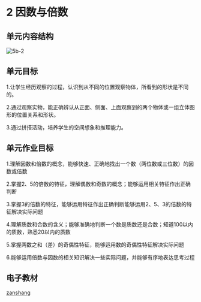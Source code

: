 # 2 因数与倍数

## 单元内容结构

![5b-2](https://r2.edui123.com/2023/04/5b-2.png)

## 单元目标

1.让学生经历观察的过程，认识到从不同的位置观察物体，所看到的形状是不同的。

2.通过观察实物，能正确辨认从正面、侧面、上面观察到的两个物体或一组立体图形的位置关系和形状。

3.通过拼搭活动，培养学生的空间想象和推理能力。

## 单元作业目标

1.理解因数和倍数的概念，能够快速、正确地找出一个数（两位数或三位数）的因数或倍数

2.掌握2、5的倍数的特征，理解偶数和奇数的概念；能够运用相关特征作出正确判断

3.掌握3的倍数的特征，能够运用特征作出正确判断能够运用2、5、3的倍数的特征解决实际问题

4.理解质数和合数的含义；能够准确地判断一个数是质数还是合数；知道100以内的质数，熟悉20以内的质数

5.掌握两数之和（差）的奇偶性特征，能够运用数的奇偶性特征解决实际问题

6.能够运用倍数与因数的相关知识解决一些实际问题，并能够有序地表达思考过程



## 电子教材

<Epep grade="xxsx5b" :pep="1221001502141" :pages="5" :paged="17" ></Epep>

[zanshang](../res/zanshang.md ':include')